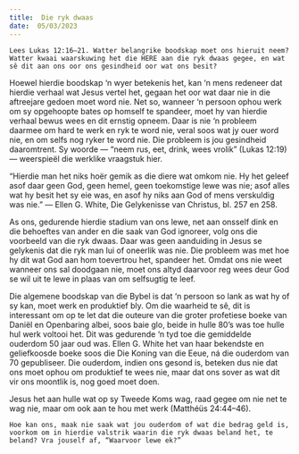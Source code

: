 ```yaml
---
title:  Die ryk dwaas
date:  05/03/2023
---
```


`Lees Lukas 12:16–21. Watter belangrike boodskap moet ons hieruit neem? Watter kwaai waarskuwing het die HERE aan die ryk dwaas gegee, en wat sê dit aan ons oor ons gesindheid oor wat ons besit?`

Hoewel hierdie boodskap ‘n wyer betekenis het, kan ‘n mens redeneer dat hierdie verhaal wat Jesus vertel het, gegaan het oor wat daar nie in die aftreejare gedoen moet word nie. Net so, wanneer ‘n persoon ophou werk om sy opgehoopte bates op homself te spandeer, moet hy van hierdie verhaal bewus wees en dit ernstig opneem.  Daar is nie ‘n probleem daarmee om hard te werk en ryk te word nie, veral soos wat jy ouer word nie, en om selfs nog ryker te word nie.  Die probleem is jou gesindheid daaromtrent. Sy woorde — “neem rus, eet, drink, wees vrolik” (Lukas 12:19) — weerspieël die werklike vraagstuk hier.

“Hierdie man het niks hoër gemik as die diere wat omkom nie. Hy het geleef asof daar geen God, geen hemel, geen toekomstige lewe was nie;  asof alles wat hy besit het sy eie was, en asof hy niks aan God of mens verskuldig was nie.” — Ellen G. White, Die Gelykenisse van Christus, bl. 257 en 258.

As ons, gedurende hierdie stadium van ons lewe, net aan onsself dink en die behoeftes van ander en die saak van God ignoreer, volg ons die voorbeeld van die ryk dwaas.  Daar was geen aanduiding in Jesus se gelykenis dat die ryk man lui of oneerlik was nie. Die probleem was met hoe hy dit wat God aan hom toevertrou het, spandeer het. Omdat ons nie weet wanneer ons sal doodgaan nie, moet ons altyd daarvoor reg wees deur God se wil uit te lewe in plaas van om selfsugtig te leef.

Die algemene boodskap van die Bybel is dat ‘n persoon so lank as wat hy of sy kan, moet werk en produktief bly. Om die waarheid te sê, dit is interessant om op te let dat die outeure van die groter profetiese boeke van Daniël en Openbaring albei, soos baie glo, beide in hulle 80’s was toe hulle hul werk voltooi het. Dit was gedurende ‘n tyd toe die gemiddelde ouderdom 50 jaar oud was. Ellen G. White het van haar bekendste en geliefkoosde boeke soos die Die Koning van die Eeue, ná die ouderdom van 70 gepubliseer. Die ouderdom, indien ons gesond is, beteken dus nie dat ons moet ophou om produktief te wees nie, maar dat ons sover as wat dit vir ons moontlik is, nog goed moet doen.

Jesus het aan hulle wat op sy Tweede Koms wag, raad gegee om nie net te wag nie, maar om ook aan te hou met werk (Matthéüs 24:44–46).

`Hoe kan ons, maak nie saak wat jou ouderdom of wat die bedrag geld is, voorkom om in hierdie valstrik waarin die ryk dwaas beland het, te beland? Vra jouself af, “Waarvoor lewe ek?”`